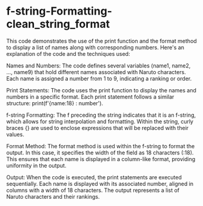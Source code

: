 # f-string-Formatting-clean_string_format

This code demonstrates the use of the print function and the format method to display a list of names along with corresponding numbers. Here's an explanation of the code and the techniques used:

Names and Numbers: The code defines several variables (name1, name2, ..., name9) that hold different names associated with Naruto characters. Each name is assigned a number from 1 to 9, indicating a ranking or order.

Print Statements: The code uses the print function to display the names and numbers in a specific format. Each print statement follows a similar structure: print(f'{name:18} : number').

f-string Formatting: The f preceding the string indicates that it is an f-string, which allows for string interpolation and formatting. Within the string, curly braces {} are used to enclose expressions that will be replaced with their values.

Format Method: The format method is used within the f-string to format the output. In this case, it specifies the width of the field as 18 characters (:18). This ensures that each name is displayed in a column-like format, providing uniformity in the output.

Output: When the code is executed, the print statements are executed sequentially. Each name is displayed with its associated number, aligned in columns with a width of 18 characters. The output represents a list of Naruto characters and their rankings.
